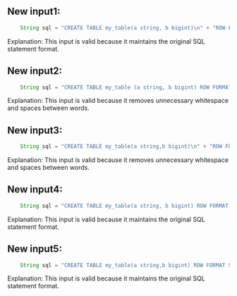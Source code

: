 ## New input1:
```java
    String sql = "CREATE TABLE my_table(a string, b bigint)\n" + "ROW FORMAT SERDE 'org.apache.hadoop.hive.serde2.JsonSerDe'\n" + "STORED AS TEXTFILE";
```
Explanation: This input is valid because it maintains the original SQL statement format.

## New input2:
```java
    String sql = "CREATE TABLE my_table (a string, b bigint) ROW FORMAT SERDE 'org.apache.hadoop.hive.serde2.JsonSerDe' STORED AS TEXTFILE";
```
Explanation: This input is valid because it removes unnecessary whitespace and spaces between words.

## New input3:
```java
    String sql = "CREATE TABLE my_table(a string,b bigint)\n" + "ROW FORMAT SERDE 'org.apache.hadoop.hive.serde2.JsonSerDe'\n" + "STORED AS TEXTFILE";
```
Explanation: This input is valid because it removes unnecessary whitespace and spaces between words.

## New input4:
```java
    String sql = "CREATE TABLE my_table(a string, b bigint) ROW FORMAT SERDE 'org.apache.hadoop.hive.serde2.JsonSerDe' STORED AS TEXTFILE";
```
Explanation: This input is valid because it maintains the original SQL statement format.

## New input5:
```java
    String sql = "CREATE TABLE my_table(a string,b bigint) ROW FORMAT SERDE 'org.apache.hadoop.hive.serde2.JsonSerDe' STORED AS TEXTFILE";
```
Explanation: This input is valid because it maintains the original SQL statement format.
